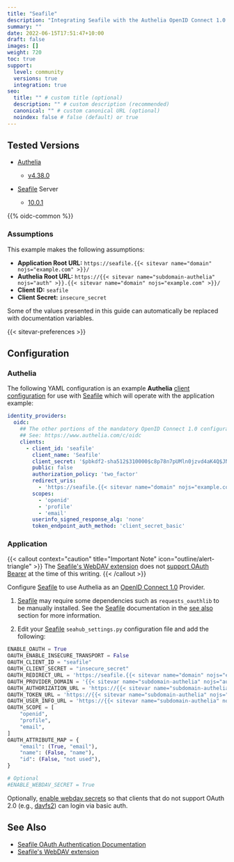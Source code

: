 ```yaml
---
title: "Seafile"
description: "Integrating Seafile with the Authelia OpenID Connect 1.0 Provider."
summary: ""
date: 2022-06-15T17:51:47+10:00
draft: false
images: []
weight: 720
toc: true
support:
  level: community
  versions: true
  integration: true
seo:
  title: "" # custom title (optional)
  description: "" # custom description (recommended)
  canonical: "" # custom canonical URL (optional)
  noindex: false # false (default) or true
---
```


## Tested Versions

* [Authelia]
  * [v4.38.0](https://github.com/authelia/authelia/releases/tag/v4.38.0)

* [Seafile] Server
  * [10.0.1](https://manual.seafile.com/changelog/server-changelog/#1001-2023-04-11)

{{% oidc-common %}}

### Assumptions

This example makes the following assumptions:

* __Application Root URL:__ `https://seafile.{{< sitevar name="domain" nojs="example.com" >}}/`
* __Authelia Root URL:__ `https://{{< sitevar name="subdomain-authelia" nojs="auth" >}}.{{< sitevar name="domain" nojs="example.com" >}}/`
* __Client ID:__ `seafile`
* __Client Secret:__ `insecure_secret`

Some of the values presented in this guide can automatically be replaced with documentation variables.

{{< sitevar-preferences >}}

## Configuration

### Authelia

The following YAML configuration is an example __Authelia__ [client configuration] for use with [Seafile] which will
operate with the application example:

```yaml {title="configuration.yml"}
identity_providers:
  oidc:
    ## The other portions of the mandatory OpenID Connect 1.0 configuration go here.
    ## See: https://www.authelia.com/c/oidc
    clients:
      - client_id: 'seafile'
        client_name: 'Seafile'
        client_secret: '$pbkdf2-sha512$310000$c8p78n7pUMln0jzvd4aK4Q$JNRBzwAo0ek5qKn50cFzzvE9RXV88h1wJn5KGiHrD0YKtZaR/nCb2CJPOsKaPK0hjf.9yHxzQGZziziccp6Yng'  # The digest of 'insecure_secret'.
        public: false
        authorization_policy: 'two_factor'
        redirect_uris:
          - 'https://seafile.{{< sitevar name="domain" nojs="example.com" >}}/oauth/callback/'
        scopes:
          - 'openid'
          - 'profile'
          - 'email'
        userinfo_signed_response_alg: 'none'
        token_endpoint_auth_method: 'client_secret_basic'
```

### Application

{{< callout context="caution" title="Important Note" icon="outline/alert-triangle" >}}
The [Seafile's WebDAV extension](https://manual.seafile.com/extension/webdav/)
does not [support OAuth Bearer](https://github.com/haiwen/seafdav/issues/76) at the time of this writing.
{{< /callout >}}

Configure [Seafile] to use Authelia as an [OpenID Connect 1.0] Provider.

1. [Seafile] may require some dependencies such as `requests_oauthlib` to be manually installed. See the [Seafile]
   documentation in the [see also](#see-also) section for more information.

2. Edit your [Seafile] `seahub_settings.py` configuration file and add the following:

```python
ENABLE_OAUTH = True
OAUTH_ENABLE_INSECURE_TRANSPORT = False
OAUTH_CLIENT_ID = "seafile"
OAUTH_CLIENT_SECRET = "insecure_secret"
OAUTH_REDIRECT_URL = 'https://seafile.{{< sitevar name="domain" nojs="example.com" >}}/oauth/callback/'
OAUTH_PROVIDER_DOMAIN = '{{< sitevar name="subdomain-authelia" nojs="auth" >}}.{{< sitevar name="domain" nojs="example.com" >}}'
OAUTH_AUTHORIZATION_URL = 'https://{{< sitevar name="subdomain-authelia" nojs="auth" >}}.{{< sitevar name="domain" nojs="example.com" >}}/api/oidc/authorization'
OAUTH_TOKEN_URL = 'https://{{< sitevar name="subdomain-authelia" nojs="auth" >}}.{{< sitevar name="domain" nojs="example.com" >}}/api/oidc/token'
OAUTH_USER_INFO_URL = 'https://{{< sitevar name="subdomain-authelia" nojs="auth" >}}.{{< sitevar name="domain" nojs="example.com" >}}/api/oidc/userinfo'
OAUTH_SCOPE = [
    "openid",
    "profile",
    "email",
]
OAUTH_ATTRIBUTE_MAP = {
    "email": (True, "email"),
    "name": (False, "name"),
    "id": (False, "not used"),
}

# Optional
#ENABLE_WEBDAV_SECRET = True
```

Optionally, [enable webdav secrets](https://manual.seafile.com/config/seahub_settings_py/#user-management-options) so
that clients that do not support OAuth 2.0 (e.g., [davfs2](https://savannah.nongnu.org/bugs/?57589)) can login via
basic auth.

## See Also

* [Seafile OAuth Authentication Documentation](https://manual.seafile.com/deploy/oauth/)
* [Seafile's WebDAV extension](https://manual.seafile.com/extension/webdav/)

[Authelia]: https://www.authelia.com
[Seafile]: https://www.seafile.com/
[Seafile's WebDAV extension]: https://manual.seafile.com/extension/webdav/
[OpenID Connect 1.0]: ../../openid-connect/introduction.md
[client configuration]: ../../../configuration/identity-providers/openid-connect/clients.md
